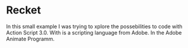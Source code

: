 # Recket

In this small example I was trying to xplore the possebilities to code with Action Script 3.0. With is a scripting language from Adobe. In the Adobe Animate Programm.
